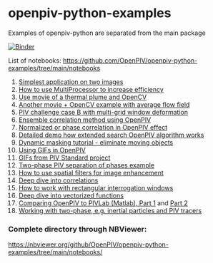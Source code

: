 # openpiv-python-examples
Examples of openpiv-python are separated from the main package 

[![Binder](https://mybinder.org/badge_logo.svg)](https://mybinder.org/v2/gh/openpiv/openpiv-python-examples/main)

List of notebooks:
https://github.com/OpenPIV/openpiv-python-examples/tree/main/notebooks



1. [Simplest application on two images](https://nbviewer.org/github/OpenPIV/openpiv-python-examples/blob/main/notebooks/tutorial1.ipynb)
2. [How to use MultiProcessor to increase efficiency](https://nbviewer.org/github/OpenPIV/openpiv-python-examples/blob/main/notebooks/tutorial2.ipynb)
3. [Use movie of a thermal plume and OpenCV](https://github.com/OpenPIV/openpiv-python-examples/blob/main/notebooks/analyse_movie_thermal_plume.ipynb)
4. [Another movie + OpenCV example with average flow field](https://github.com/OpenPIV/openpiv-python-examples/blob/main/notebooks/analyse_movie.ipynb)
5. [PIV challenge case B with multi-grid window deformation](https://github.com/OpenPIV/openpiv-python-examples/blob/main/notebooks/case_B_windef_small_window.ipynb)
6. [Ensemble correlation method using OpenPIV](https://github.com/OpenPIV/openpiv-python-examples/blob/main/notebooks/ensemble_correlation.ipynb)
7. [Normalized or phase correlation in OpenPIV effect](https://github.com/OpenPIV/openpiv-python-examples/blob/main/notebooks/example_normalized_correlation_effect.ipynb)
8. [Detailed demo how extended search OpenPIV algorithm works](https://github.com/OpenPIV/openpiv-python-examples/blob/main/notebooks/extended_search_area_vectorized.ipynb)
9. [Dynamic masking tutorial - eliminate moving objects](https://github.com/OpenPIV/openpiv-python-examples/blob/main/notebooks/dynamic_masking.ipynb)
10. [Using GIFs in OpenPIV](https://github.com/OpenPIV/openpiv-python-examples/blob/main/notebooks/openpiv_bird_gifs.ipynb) 
11. [GIFs from PIV Standard project](https://github.com/OpenPIV/openpiv-python-examples/blob/main/notebooks/openpiv_gifs.ipynb)
12. [Two-phase PIV separation of phases example](https://github.com/OpenPIV/openpiv-python-examples/blob/main/notebooks/phase_separation.ipynb)
13. [How to use spatial filters for image enhancement](https://github.com/OpenPIV/openpiv-python-examples/blob/main/notebooks/preprocessing_filters.ipynb)
14. [Deep dive into correlations](https://github.com/OpenPIV/openpiv-python-examples/blob/main/notebooks/studying_correlations.ipynb)
15. [How to work with rectangular interrogation windows](https://github.com/OpenPIV/openpiv-python-examples/blob/main/notebooks/test_rectangular_windows.ipynb)
16. [Deep dive into vectorized functions](https://github.com/OpenPIV/openpiv-python-examples/blob/main/notebooks/test_vectorized_functions.ipynb)
17. [Comparing OpenPIV to PIVLab (Matlab), Part 1](https://github.com/OpenPIV/openpiv-python-examples/blob/main/notebooks/vonKarman_openpiv_11_maps.ipynb) and [Part 2](https://github.com/OpenPIV/openpiv-python-examples/blob/main/notebooks/vonKarman_pivlab_with_openpiv.ipynb)
18. [Working with two-phase, e.g. inertial particles and PIV tracers](ttps://github.com/OpenPIV/openpiv-python-examples/blob/main/notebooks/phase_separation.ipynb)



### Complete directory through NBViewer:
https://nbviewer.org/github/OpenPIV/openpiv-python-examples/tree/main/notebooks/
